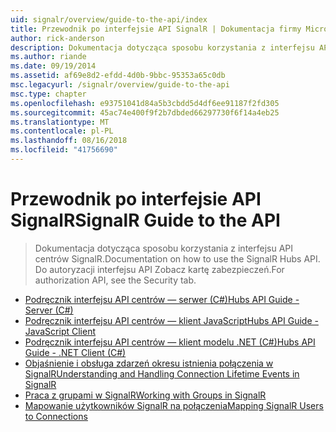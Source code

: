 ```yaml
---
uid: signalr/overview/guide-to-the-api/index
title: Przewodnik po interfejsie API SignalR | Dokumentacja firmy Microsoft
author: rick-anderson
description: Dokumentacja dotycząca sposobu korzystania z interfejsu API centrów SignalR. Do autoryzacji interfejsu API Zobacz kartę zabezpieczeń.
ms.author: riande
ms.date: 09/19/2014
ms.assetid: af69e8d2-efdd-4d0b-9bbc-95353a65c0db
msc.legacyurl: /signalr/overview/guide-to-the-api
msc.type: chapter
ms.openlocfilehash: e93751041d84a5b3cbdd5d4df6ee91187f2fd305
ms.sourcegitcommit: 45ac74e400f9f2b7dbded66297730f6f14a4eb25
ms.translationtype: MT
ms.contentlocale: pl-PL
ms.lasthandoff: 08/16/2018
ms.locfileid: "41756690"
---
```

<a name="signalr-guide-to-the-api"></a><span data-ttu-id="1117c-104">Przewodnik po interfejsie API SignalR</span><span class="sxs-lookup"><span data-stu-id="1117c-104">SignalR Guide to the API</span></span>
====================
> <span data-ttu-id="1117c-105">Dokumentacja dotycząca sposobu korzystania z interfejsu API centrów SignalR.</span><span class="sxs-lookup"><span data-stu-id="1117c-105">Documentation on how to use the SignalR Hubs API.</span></span> <span data-ttu-id="1117c-106">Do autoryzacji interfejsu API Zobacz kartę zabezpieczeń.</span><span class="sxs-lookup"><span data-stu-id="1117c-106">For authorization API, see the Security tab.</span></span>


- [<span data-ttu-id="1117c-107">Podręcznik interfejsu API centrów — serwer (C#)</span><span class="sxs-lookup"><span data-stu-id="1117c-107">Hubs API Guide - Server (C#)</span></span>](hubs-api-guide-server.md)
- [<span data-ttu-id="1117c-108">Podręcznik interfejsu API centrów — klient JavaScript</span><span class="sxs-lookup"><span data-stu-id="1117c-108">Hubs API Guide - JavaScript Client</span></span>](hubs-api-guide-javascript-client.md)
- [<span data-ttu-id="1117c-109">Podręcznik interfejsu API centrów — klient modelu .NET (C#)</span><span class="sxs-lookup"><span data-stu-id="1117c-109">Hubs API Guide - .NET Client (C#)</span></span>](hubs-api-guide-net-client.md)
- [<span data-ttu-id="1117c-110">Objaśnienie i obsługa zdarzeń okresu istnienia połączenia w SignalR</span><span class="sxs-lookup"><span data-stu-id="1117c-110">Understanding and Handling Connection Lifetime Events in SignalR</span></span>](handling-connection-lifetime-events.md)
- [<span data-ttu-id="1117c-111">Praca z grupami w SignalR</span><span class="sxs-lookup"><span data-stu-id="1117c-111">Working with Groups in SignalR</span></span>](working-with-groups.md)
- [<span data-ttu-id="1117c-112">Mapowanie użytkowników SignalR na połączenia</span><span class="sxs-lookup"><span data-stu-id="1117c-112">Mapping SignalR Users to Connections</span></span>](mapping-users-to-connections.md)
